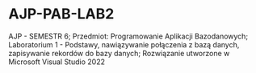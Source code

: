 # AJP-PAB-LAB2
AJP - SEMESTR 6; Przedmiot: Programowanie Aplikacji Bazodanowych; Laboratorium 1 - Podstawy, nawiązywanie połączenia z bazą danych, zapisywanie rekordów do bazy danych; Rozwiązanie utworzone w Microsoft Visual Studio 2022 

